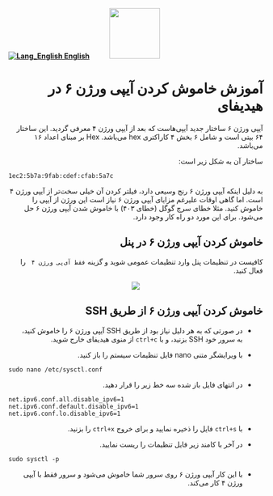 [**![Lang_English](https://user-images.githubusercontent.com/125398461/229074810-599bd7f9-0bc1-44a9-b76e-90bf7e182314.png) English**](https://github.com/hiddify/hiddify-config/wiki/How-to-disable-IP-version-6-on-Hiddify)&nbsp;&nbsp;&nbsp;&nbsp;&nbsp;&nbsp;&nbsp;&nbsp;&nbsp;&nbsp;<a href="https://github.com/hiddify/hiddify-config/wiki/%D9%87%D9%85%D9%87-%D8%A2%D9%85%D9%88%D8%B2%D8%B4%E2%80%8C%D9%87%D8%A7-%D9%88-%D9%88%DB%8C%D8%AF%D8%A6%D9%88%D9%87%D8%A7"><img width="100" src="https://github.com/hiddify/hiddify-config/assets/125398461/3704cd84-eee6-4c45-abe7-3c02936bbebb" /></a>


<div dir="rtl">

# آموزش خاموش کردن آیپی ورژن ۶ در هیدیفای

آیپی ورژن ۶ ساختار جدید آیپی‌هاست که بعد از آیپی ورژن ۴ معرفی گردید. این ساختار ۶۴ بیتی است و شامل ۶ بخش ۴ کاراکتری hex می‌باشد. Hex بر مبنای اعداد ۱۶ می‌باشد.

ساختار آن به شکل زیر است:

<div dir=ltr>

`1ec2:5b7a:9fab:cdef:cfab:5a7c`
</div>

به دلیل اینکه آیپی ورژن ۶ رنج وسیعی دارد، فیلتر کردن آن خیلی سخت‌تر از آیپی ورژن ۴ است.
اما گاهی اوقات علیرغم مزایای آیپی ورژن ۶ نیاز است این ورژن از آیپی را خاموش کنید. مثلا خطای سرچ گوگل (خطای ۴۰۳) با خاموش شدن آیپی ورژن ۶ حل می‌شود. برای این مورد دو راه کار وجود دارد.

## خاموش کردن آیپی ورژن ۶ در پنل
کافیست در تنظیمات پنل وارد تنظیمات عمومی شوید و گزینه `فقط آی‌پی ورژن ۴ ` را فعال کنید.

<div align=center>

<img src="https://github.com/hiddify/hiddify-config/assets/125398461/31c459d3-0ec7-4a74-8871-fc742cd73749" />
</div>

## خاموش کردن آیپی ورژن ۶ از طریق SSH
* در صورتی که به هر دلیل نیاز بود از طریق SSH آیپی ورژن ۶ را خاموش کنید، به سرور خود SSH بزنید، و با `ctrl+c` از منوی هیدیفای خارج شوید.

* با ویرایشگر متنی nano فایل تنظیمات سیستم را باز کنید.

<div dir="ltr">

```
sudo nano /etc/sysctl.conf
```
</div>

* در انتهای فایل باز شده سه خط زیر را قرار دهید.


<div dir="ltr">

```
net.ipv6.conf.all.disable_ipv6=1
net.ipv6.conf.default.disable_ipv6=1
net.ipv6.conf.lo.disable_ipv6=1
```
</div>

* با `ctrl+s` فایل را ذخیره نمایید و برای خروج `ctrl+x` را بزنید.

* در آخر با کامند زیر فایل تنظیمات را ریست نمایید.

<div dir="ltr">

```
sudo sysctl -p
```
</div>

* با این کار آیپی ورژن ۶ روی سرور شما خاموش می‌شود و سرور فقط با آیپی ورژن ۴ کار می‌کند. 